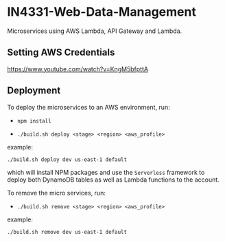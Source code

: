 # IN4331-Web-Data-Management
Microservices using AWS Lambda, API Gateway and Lambda.
## Setting AWS Credentials  
https://www.youtube.com/watch?v=KngM5bfpttA  
## Deployment


To deploy the microservices to an AWS environment, run:  
* `npm install`

* `./build.sh deploy <stage> <region> <aws_profile>`
  
example:  
    
`./build.sh deploy dev us-east-1 default`

which will install NPM packages and use the `Serverless` framework to deploy both
DynamoDB tables as well as Lambda functions to the account.

To remove the micro services, run:

* `./build.sh remove <stage> <region> <aws_profile>`

example:  

`./build.sh remove dev us-east-1 default`
